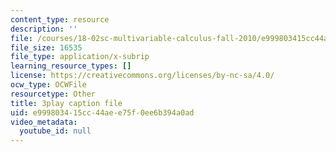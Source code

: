 ```yaml
---
content_type: resource
description: ''
file: /courses/18-02sc-multivariable-calculus-fall-2010/e999803415cc44aee75f0ee6b394a0ad_tkAgpKg-tPs.srt
file_size: 16535
file_type: application/x-subrip
learning_resource_types: []
license: https://creativecommons.org/licenses/by-nc-sa/4.0/
ocw_type: OCWFile
resourcetype: Other
title: 3play caption file
uid: e9998034-15cc-44ae-e75f-0ee6b394a0ad
video_metadata:
  youtube_id: null
---
```


